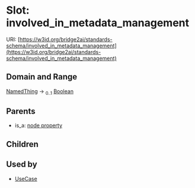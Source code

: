 
# Slot: involved_in_metadata_management




URI: [https://w3id.org/bridge2ai/standards-schema/involved_in_metadata_management](https://w3id.org/bridge2ai/standards-schema/involved_in_metadata_management)


## Domain and Range

[NamedThing](NamedThing.md) &#8594;  <sub>0..1</sub> [Boolean](types/Boolean.md)

## Parents

 *  is_a: [node property](node_property.md)

## Children


## Used by

 * [UseCase](UseCase.md)
